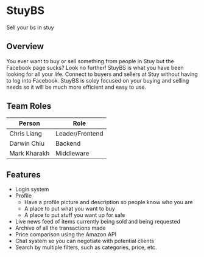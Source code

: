 # StuyBS
Sell your bs in stuy

## Overview
You ever want to buy or sell something from people in Stuy but the Facebook page sucks? Look no further! StuyBS is what you have been looking for all your life. Connect to buyers and sellers at Stuy without having to log into Facebook. StuyBS is soley focused on your buying and selling needs so it will be much more efficient and easy to use.

## Team Roles
|Person        |Role           |
|--------------|---------------|
| Chris Liang  |Leader/Frontend|
| Darwin Chiu  |Backend        |
| Mark Kharakh |Middleware     |

## Features
* Login system
* Profile 
  * Have a profile picture and description so people know who you are
  * A place to put what you want to buy
  * A place to put stuff you want up for sale
* Live news feed of items currently being sold and being requested
* Archive of all the transactions made
* Price comparison using the Amazon API
* Chat system so you can negotiate with potential clients
* Search by multiple filters, such as categories, price, etc.

